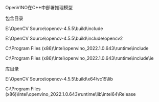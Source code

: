 OpenVINO在C++中部署推理模型

包含目录

E:\OpenCV Source\opencv-4.5.5\build\include

E:\OpenCV Source\opencv-4.5.5\build\include\opencv2

C:\Program Files (x86)\Intel\openvino_2022.1.0.643\runtime\include

C:\Program Files (x86)\Intel\openvino_2022.1.0.643\runtime\include\ie



库目录

E:\OpenCV Source\opencv-4.5.5\build\x64\vc15\lib

C:\Program Files (x86)\Intel\openvino_2022.1.0.643\runtime\lib\intel64\Release